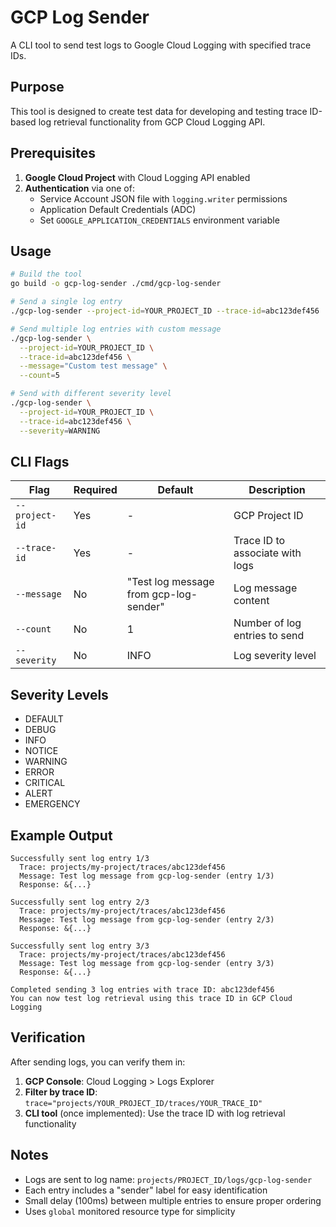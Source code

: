 # GCP Log Sender

A CLI tool to send test logs to Google Cloud Logging with specified trace IDs.

## Purpose

This tool is designed to create test data for developing and testing trace ID-based log retrieval functionality from GCP Cloud Logging API.

## Prerequisites

1. **Google Cloud Project** with Cloud Logging API enabled
2. **Authentication** via one of:
   - Service Account JSON file with `logging.writer` permissions
   - Application Default Credentials (ADC)
   - Set `GOOGLE_APPLICATION_CREDENTIALS` environment variable

## Usage

```bash
# Build the tool
go build -o gcp-log-sender ./cmd/gcp-log-sender

# Send a single log entry
./gcp-log-sender --project-id=YOUR_PROJECT_ID --trace-id=abc123def456

# Send multiple log entries with custom message
./gcp-log-sender \
  --project-id=YOUR_PROJECT_ID \
  --trace-id=abc123def456 \
  --message="Custom test message" \
  --count=5

# Send with different severity level
./gcp-log-sender \
  --project-id=YOUR_PROJECT_ID \
  --trace-id=abc123def456 \
  --severity=WARNING
```

## CLI Flags

| Flag | Required | Default | Description |
|------|----------|---------|-------------|
| `--project-id` | Yes | - | GCP Project ID |
| `--trace-id` | Yes | - | Trace ID to associate with logs |
| `--message` | No | "Test log message from gcp-log-sender" | Log message content |
| `--count` | No | 1 | Number of log entries to send |
| `--severity` | No | INFO | Log severity level |

## Severity Levels

- DEFAULT
- DEBUG  
- INFO
- NOTICE
- WARNING
- ERROR
- CRITICAL
- ALERT
- EMERGENCY

## Example Output

```
Successfully sent log entry 1/3
  Trace: projects/my-project/traces/abc123def456
  Message: Test log message from gcp-log-sender (entry 1/3)
  Response: &{...}

Successfully sent log entry 2/3
  Trace: projects/my-project/traces/abc123def456
  Message: Test log message from gcp-log-sender (entry 2/3)
  Response: &{...}

Successfully sent log entry 3/3
  Trace: projects/my-project/traces/abc123def456
  Message: Test log message from gcp-log-sender (entry 3/3)
  Response: &{...}

Completed sending 3 log entries with trace ID: abc123def456
You can now test log retrieval using this trace ID in GCP Cloud Logging
```

## Verification

After sending logs, you can verify them in:

1. **GCP Console**: Cloud Logging > Logs Explorer
2. **Filter by trace ID**: `trace="projects/YOUR_PROJECT_ID/traces/YOUR_TRACE_ID"`
3. **CLI tool** (once implemented): Use the trace ID with log retrieval functionality

## Notes

- Logs are sent to log name: `projects/PROJECT_ID/logs/gcp-log-sender`
- Each entry includes a "sender" label for easy identification
- Small delay (100ms) between multiple entries to ensure proper ordering
- Uses `global` monitored resource type for simplicity